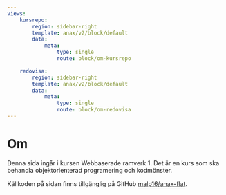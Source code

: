```yaml
---
views:
    kursrepo:
        region: sidebar-right
        template: anax/v2/block/default
        data:
            meta:
                type: single
                route: block/om-kursrepo

    redovisa:
        region: sidebar-right
        template: anax/v2/block/default
        data:
            meta:
                type: single
                route: block/om-redovisa
---
```

Om
=========================

Denna sida ingår i kursen Webbaserade ramverk 1. Det är en kurs som ska behandla
objektorienterad programering och kodmönster.

Källkoden på sidan finns tillgänglig på GitHub [malp16/anax-flat](https://github.com/malp16/anax-flat).

<i class="fab fa-laravel fa-8x"></i>
<i class="fab fa-symfony fa-6x"></i>
<i class="fab fa-php fa-10x"></i>
<i class="fas fa-cloud"></i>
